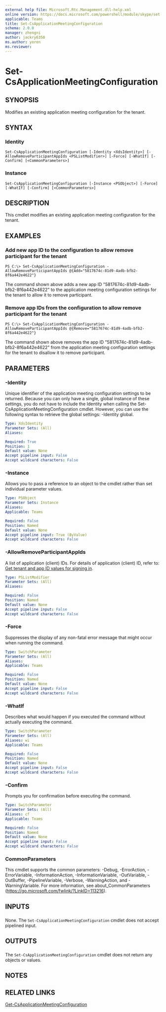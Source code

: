 ```yaml
---
external help file: Microsoft.Rtc.Management.dll-help.xml
online version: https://docs.microsoft.com/powershell/module/skype/set-CsApplicationMeetingConfiguration
applicable: Teams
title: Set-CsApplicationMeetingConfiguration
schema: 2.0.0
manager: zhengni
author: jackry6350
ms.author: yoren
ms.reviewer:
---
```


# Set-CsApplicationMeetingConfiguration

## SYNOPSIS

Modifies an existing application meeting configuration for the tenant.

## SYNTAX

### Identity

```
Set-CsApplicationMeetingConfiguration [-Identity <XdsIdentity>] [-AllowRemoveParticipantAppIds <PSListModifier>] [-Force] [-WhatIf] [-Confirm] [<CommonParameters>]
```

### Instance
```
Set-CsApplicationMeetingConfiguration [-Instance <PSObject>] [-Force] [-WhatIf] [-Confirm] [<CommonParameters>]
```

## DESCRIPTION

This cmdlet modifies an existing application meeting configuration for the tenant.

## EXAMPLES

### Add new app ID to the configuration to allow remove participant for the tenant

```
PS C:\> Set-CsApplicationMeetingConfiguration -AllowRemoveParticipantAppIds @{Add="5817674c-81d9-4adb-bfb2-8f6a442e4622"}
```

The command shown above adds a new app ID "5817674c-81d9-4adb-bfb2-8f6a442e4622" to the application meeting configuration settings for the tenant to allow it to remove participant.

### Remove app IDs from the configuration to allow remove participant for the tenant

```
PS C:\> Set-CsApplicationMeetingConfiguration -AllowRemoveParticipantAppIds @{Remove="5817674c-81d9-4adb-bfb2-8f6a442e4622"}
```

The command shown above removes the app ID "5817674c-81d9-4adb-bfb2-8f6a442e4622" from the application meeting configuration settings for the tenant to disallow it to remove participant.

## PARAMETERS

### -Identity

Unique identifier of the application meeting configuration settings to be returned.
Because you can only have a single, global instance of these settings, you do not have to include the Identity when calling the Set-CsApplicationMeetingConfiguration cmdlet.
However, you can use the following syntax to retrieve the global settings: -Identity global.

```yaml
Type: XdsIdentity
Parameter Sets: (All)
Aliases: 

Required: True
Position: 1
Default value: None
Accept pipeline input: False
Accept wildcard characters: False
```

### -Instance
Allows you to pass a reference to an object to the cmdlet rather than set individual parameter values.

```yaml
Type: PSObject
Parameter Sets: Instance
Aliases: 
Applicable: Teams

Required: False
Position: Named
Default value: None
Accept pipeline input: True (ByValue)
Accept wildcard characters: False
```

### -AllowRemoveParticipantAppIds

A list of application (client) IDs. For details of application (client) ID, refer to: [Get tenant and app ID values for signing in](https://docs.microsoft.com/azure/active-directory/develop/howto-create-service-principal-portal#get-tenant-and-app-id-values-for-signing-in).

```yaml
Type: PSListModifier
Parameter Sets: (All)
Aliases:

Required: False
Position: Named
Default value: None
Accept pipeline input: False
Accept wildcard characters: False
```

### -Force
Suppresses the display of any non-fatal error message that might occur when running the command.

```yaml
Type: SwitchParameter
Parameter Sets: (All)
Aliases: 
Applicable: Teams

Required: False
Position: Named
Default value: None
Accept pipeline input: False
Accept wildcard characters: False
```

### -WhatIf
Describes what would happen if you executed the command without actually executing the command.

```yaml
Type: SwitchParameter
Parameter Sets: (All)
Aliases: wi
Applicable: Teams

Required: False
Position: Named
Default value: None
Accept pipeline input: False
Accept wildcard characters: False
```

### -Confirm
Prompts you for confirmation before executing the command.

```yaml
Type: SwitchParameter
Parameter Sets: (All)
Aliases: cf
Applicable: Teams

Required: False
Position: Named
Default value: None
Accept pipeline input: False
Accept wildcard characters: False
```

### CommonParameters
This cmdlet supports the common parameters: -Debug, -ErrorAction, -ErrorVariable, -InformationAction, -InformationVariable, -OutVariable, -OutBuffer, -PipelineVariable, -Verbose, -WarningAction, and -WarningVariable. For more information, see about_CommonParameters (https://go.microsoft.com/fwlink/?LinkID=113216).

## INPUTS

###  
None.
The `Set-CsApplicationMeetingConfiguration` cmdlet does not accept pipelined input.

## OUTPUTS

###  
The `Set-CsApplicationMeetingConfiguration` cmdlet does not return any objects or values.

## NOTES

## RELATED LINKS

[Get-CsApplicationMeetingConfiguration](Get-CsApplicationMeetingConfiguration.md)
